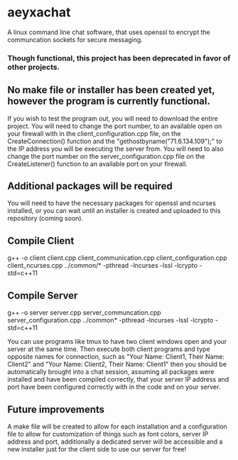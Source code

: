 # aeyxachat

A linux command line chat software, that uses openssl to encrypt the communcation sockets for secure messaging.

### Though functional, this project has been deprecated in favor of other projects.

## No make file or installer has been created yet, however the program is currently functional.

If you wish to test the program out, you will need to download the entire project. You will need to change the port number, to an available open on your firewall with in the client_configuration.cpp file, on the CreateConnection() function and the "gethostbyname("71.6.134.109");" to the IP address you will be executing the server from. You will need to also change the port number on the server_configuration.cpp file on the CreateListener() function to an available port on your firewall.


## Additional packages will be required

You will need to have the necessary packages for openssl and ncurses installed, or you can wait until an installer is created and uploaded to this repository (coming soon).


## Compile Client

g++ -o client client.cpp client_communication.cpp client_configuration.cpp client_ncurses.cpp ../common/* -pthread -lncurses -lssl -lcrypto -std=c++11


## Compile Server

g++ -o server server.cpp server_communcation.cpp server_configuration.cpp ../common* -pthread -lncurses -lssl -lcrypto -std=c++11

You can use programs like tmux to have two client windows open and your server at the same time. Then execute both client programs and type opposite names for connection, such as "Your Name: Client1, Their Name: Client2" and "Your Name: Client2, Their Name: Client1" then you should be automatically brought into a chat session, assuming all packages were installed and have been compiled correctly, that your server IP address and port have been configured correctly with in the code and on your server.


## Future improvements

A make file will be created to allow for each installation and a configuration file to allow for customization of things such as font colors, server IP address and port, additionally a dedicated server will be accessible and a new installer just for the client side to use our server for free!
